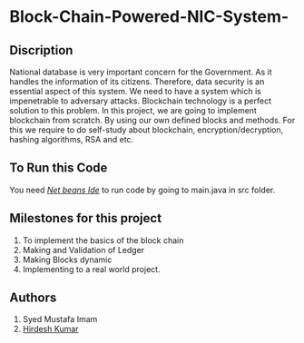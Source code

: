 # Block-Chain-Powered-NIC-System-

## Discription
National database is very important concern for the Government. As it handles the information of its citizens. Therefore, data security is an essential aspect of this system. We need to have a system which is impenetrable to adversary attacks. Blockchain technology is a perfect solution to this problem.     In this project, we are going to implement blockchain from scratch. By using our own defined blocks and methods. For this we require to do self-study about blockchain, encryption/decryption, hashing algorithms, RSA and etc.

## To Run this Code
You need *[Net beans Ide](https://netbeans.org/downloads/6.1/index.html)* to run code by going to main.java in src folder.

## Milestones for this project

1. To implement the basics of the block chain
2. Making and Validation of Ledger
3. Making Blocks dynamic
3. Implementing to a real world project.


## Authors

1. Syed Mustafa Imam
2. [Hirdesh Kumar](https://www.linkedin.com/in/hirdesh-kumar-3482781a1/)
